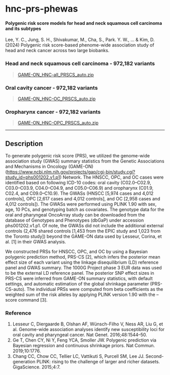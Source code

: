 # hnc-prs-phewas
#### Polygenic risk score models for head and neck squamous cell carcinoma and its subtypes
Lee, Y. C., Jung, S. H., Shivakumar, M., Cha, S., Park. Y. W., … & Kim, D. (2024) Polygenic risk score-based phenome-wide association study of head and neck cancer across two large biobanks.

### Head and neck squamous cell carcinoma - 972,182 variants
> [GAME-ON_HNC-all_PRSCS_auto.zip](https://github.com/dokyoonkimlab/hnc-prs-phewas/blob/main/prs-model/GAME-ON_HNC-all_PRSCS_auto.zip)

### Oral cavity cancer - 972,182 variants
> [GAME-ON_HNC-OC_PRSCS_auto.zip](https://github.com/dokyoonkimlab/hnc-prs-phewas/blob/main/prs-model/GAME-ON_HNC-OC_PRSCS_auto.zip)

### Oropharynx cancer - 972,182 variants
> [GAME-ON_HNC-OPC_PRSCS_auto.zip](https://github.com/dokyoonkimlab/hnc-prs-phewas/blob/main/prs-model/GAME-ON_HNC-OPC_PRSCS_auto.zip)

---

## Description

To generate polygenic risk score (PRS), we utilized the genome-wide association study (GWAS) summary statistics from the Genetic Associations and Mechanisms in Oncology (GAME-ON) (https://www.ncbi.nlm.nih.gov/projects/gap/cgi-bin/study.cgi?study_id=phs001202.v1.p1) Network. The HNSCC, OPC, and OC cases were identified based on following ICD-10 codes: oral cavity (C02.0–C02.9, C03.0–C03.9, C04.0–C04.9, and C05.0–C06.9) and oropharynx (C01.9, C02.4, and C09.0–C10.9). The GWASs (HNSCC [5,974 cases and 4,012 controls], OPC [2,617 cases and 4,012 controls], and OC [2,958 cases and 4,012 controls]). The GWASs were performed using PLINK 1.90 with sex, age, 10 PCs, and genotyping batch as covariates. The genotype data for the oral and pharyngeal OncoArray study can be downloaded from the database of Genotypes and Phenotypes (dbGaP) under accession phs001202.v1.p1. Of note, the GWASs did not include the additional external controls (2,476 shared controls [1,453 from the EPIC study and 1,023 from the Toronto study]) beyond the GAME-ON data used by Lesseur, Corina, et al. [1] in their GWAS analysis.

We constructed PRSs for HNSCC, OPC, and OC by using a Bayesian polygenic prediction method, PRS-CS [2], which infers the posterior mean effect size of each variant using the linkage disequilibrium (LD) reference panel and GWAS summary. The 1000G Project phase 3 EUR data was used to be the external LD reference panel. The posterior SNP effect sizes in PRS-CS were inferred from GAME-ON summary statistics, with default settings, and automatic estimation of the global shrinkage parameter (PRS-CS-auto). The individual PRSs were computed from beta coefficients as the weighted sum of the risk alleles by applying PLINK version 1.90 with the –score command [3].

### Reference
1. Lesseur C, Diergaarde B, Olshan AF, Wünsch-Filho V, Ness AR, Liu G, et al. Genome-wide association analyses identify new susceptibility loci for oral cavity and pharyngeal cancer. Nat Genet. 2016;48:1544–50.
2. Ge T, Chen CY, Ni Y, Feng YCA, Smoller JW. Polygenic prediction via Bayesian regression and continuous shrinkage priors. Nat Commun. 2019;10:1776.
3. Chang CC, Chow CC, Tellier LC, Vattikuti S, Purcell SM, Lee JJ. Second-generation PLINK: rising to the challenge of larger and richer datasets. GigaScience. 2015;4:7.
